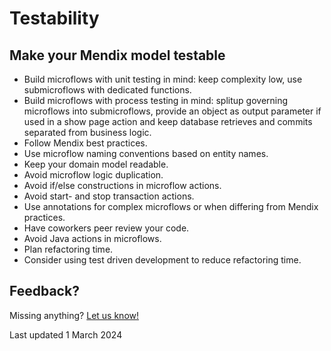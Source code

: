 # Testability

## Make your Mendix model testable

- Build microflows with unit testing in mind: keep complexity low, use submicroflows with dedicated functions. 
- Build microflows with process testing in mind: splitup governing microflows into submicroflows, provide an object as output parameter if used in a show page action and keep database retrieves and commits separated from business logic. 
- Follow Mendix best practices.
- Use microflow naming conventions based on entity names. 
- Keep your domain model readable.
- Avoid microflow logic duplication.
- Avoid if/else constructions in microflow actions.
- Avoid start- and stop transaction actions.
- Use annotations for complex microflows or when differing from Mendix practices.
- Have coworkers peer review your code.
- Avoid Java actions in microflows. 
- Plan refactoring time. 
- Consider using test driven development to reduce refactoring time.



## Feedback?
Missing anything? [Let us know!](mailto:support@menditect.com)

Last updated 1 March 2024